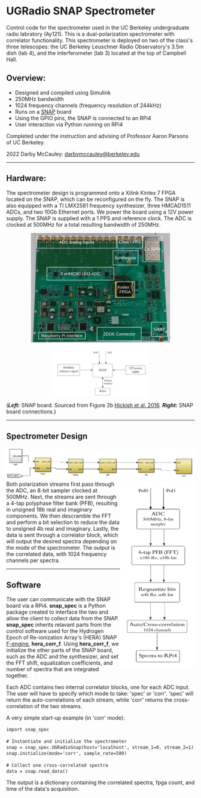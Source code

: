 # UGRadio SNAP Spectrometer

Control code for the spectrometer used in the UC Berkeley undergraduate radio labratory (Ay121). This is a dual-polarization spectrometer with correlator functionality. This spectrometer is deployed on two of the class's three telescopes: the UC Berkeley Leuschner Radio Observatory's 3.5m dish (lab 4), and the interferometer (lab 3) located at the top of Campbell Hall. 

## Overview:
- Designed and compiled using Simulink
- 250MHz bandwidth
- 1024 frequency channels (frequency resolution of 244kHz)
- Runs on a [SNAP](https://casper.astro.berkeley.edu/wiki/SNAP) board
- Using the GPIO pins, the SNAP is connected to an RPi4
- User interaction via Python running on RPi4

Completed under the instruction and advising of Professor Aaron Parsons of UC Berkeley.

2022 Darby McCauley: darbymccauley@berkeley.edu

---

## Hardware:
The spectrometer design is programmed onto a Xilink Kintex 7 FPGA located on the SNAP, which can be reconfigured on the fly. The SNAP is also equipped with a TI LMX2581 frequency synthesizer, three HMCAD1511 ADCs, and two 10Gb Ethernet ports. We power the board using a 12V power supply. The SNAP is supplied with a 1 PPS and reference clock. The ADC is clocked at 500MHz for a total resulting bandwidth of 250MHz. 

<p align="center">
    <img align="center" src="/images/SNAP.png" >
    <img align="center" src="/images/hardware_block_diagram.png" width="50%">
</p>

(***Left:*** SNAP board. Sourced from Figure 2b [Hickish et al. 2016](https://ui.adsabs.harvard.edu/abs/2016JAI.....541001H/abstract). ***Right:*** SNAP board connections.)

---

## Spectrometer Design
<img src="/images/snap_spec_simulink.png" alt="snap_spec_simulink"/>

<img align="right" width=200 height=500 src="/images/snap_spec_design.png" alt="snap_spec_design"/>
Both polarization streams first pass through the ADC, an 8-bit sampler clocked at 500MHz. Next, the streams are sent through a  4-tap polyphase filter bank (PFB), resulting in unsigned 18b real and imaginary components. We then descramble the FFT and perform a bit selection to reduce the data to unsigned 4b real and imaginary. Lastly, the data is sent through a correlator block, which will output the desired spectra depending on the mode of the spectrometer. The output is the correlated data, with 1024 frequency channels per spectra.

---

## Software
The user can communicate with the SNAP board via a RPi4. <b>snap_spec</b> is a Python package created to interface the two and allow the client to collect data from the SNAP. <b>snap_spec</b> inherits relavant parts from the control software used for the Hydrogen Epoch of Re-ionization Array's (HERA) SNAP [F-engine](https://github.com/HERA-Team/hera_corr_f/tree/master), <b>hera_corr_f</b>. Using <b>hera_corr_f</b>, we initialize the other parts of the SNAP board, such as the ADC and the synthesizer, and set the FFT shift, equalization coefficients, and number of spectra that are integrated together.

Each ADC contains two internal correlator blocks, one for each ADC input. The user will have to specify which mode to take: 'spec' or 'corr'. 'spec' will return the auto-correlations of each stream, while 'corr' returns the cross-correlation of the two streams.

A very simple start-up example (in 'corr' mode):
```
import snap_spec

# Instantiate and initialize the spectrometer
snap = snap_spec.UGRadioSnap(host='localhost', stream_1=0, stream_2=1)
snap.initialize(mode='corr', sample_rate=500)

# Collect one cross-correlated spectra
data = snap.read_data()
```
The output is a dictionary containing the correlated spectra, fpga count, and time of the data's acquisition.

